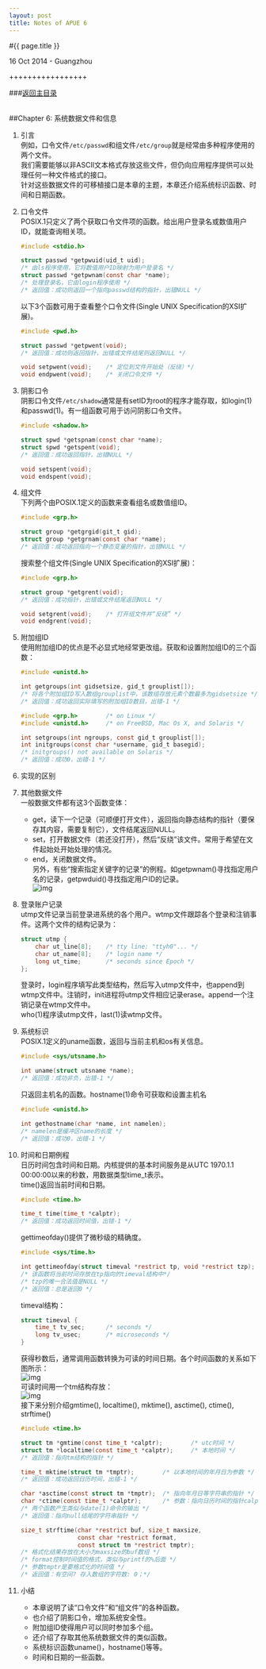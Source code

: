 ```yaml
---
layout: post
title: Notes of APUE 6
---
```


#{{ page.title }}  
<p class="meta">16 Oct 2014 - Guangzhou</p>   
+++++++++++++++++  

###[返回主目录][]  
<br>

##Chapter 6: 系统数据文件和信息
1. 引言  
    例如，口令文件`/etc/passwd`和组文件`/etc/group`就是经常由多种程序使用的两个文件。  
    我们需要能够以非ASCII文本格式存放这些文件，但仍向应用程序提供可以处理任何一种文件格式的接口。   
    针对这些数据文件的可移植接口是本章的主题，本章还介绍系统标识函数、时间和日期函数。  

2. 口令文件  
    POSIX.1只定义了两个获取口令文件项的函数。给出用户登录名或数值用户ID，就能查询相关项。  

    ```c
    #include <stdio.h>

    struct passwd *getpwuid(uid_t uid);
    /* 由ls程序使用，它将数值用户ID映射为用户登录名 */
    struct passwd *getpwnam(const char *name);
    /* 处理登录名，它由login程序使用 */
    /* 返回值：成功则返回一个指向passwd结构的指针，出错NULL */
    ```
    以下3个函数可用于查看整个口令文件(Single UNIX Specification的XSI扩展)。  

    ```c
    #include <pwd.h>

    struct passwd *getpwent(void);
    /* 返回值：成功则返回指针，出错或文件结尾则返回NULL */

    void setpwent(void);    /* 定位到文件开始处（反绕）*/
    void endpwent(void);    /* 关闭口令文件 */
    ```

3. 阴影口令  
    阴影口令文件`/etc/shadow`通常是有setID为root的程序才能存取，如login(1)和passwd(1)。有一组函数可用于访问阴影口令文件。  

    ```c
    #include <shadow.h>
    
    struct spwd *getspnam(const char *name);
    struct spwd *getspent(void);
    /* 返回值：成功返回指针，出错NULL */
    
    void setspent(void);
    void endspent(void);
    ```

4. 组文件  
    下列两个由POSIX.1定义的函数来查看组名或数值组ID。

    ```c
    #include <grp.h>

    struct group *getgrgid(git_t gid);
    struct group *getgrnam(const char *name);
    /* 返回值：成功返回指向一个静态变量的指针，出错NULL */
    ```
    搜索整个组文件(Single UNIX Specification的XSI扩展)：  

    ```c
    #include <grp.h>

    struct group *getgrent(void);
    /* 返回值：成功指针，出错或文件结尾返回NULL */

    void setgrent(void);    /* 打开组文件并“反绕” */
    void endgrent(void);
    ```

5. 附加组ID  
    使用附加组ID的优点是不必显式地经常更改组。获取和设置附加组ID的三个函数：  
    
    ```c
    #include <unistd.h>
    
    int getgroups(int gidsetsize, gid_t grouplist[]);
    /* 将各个附加组ID写入数组grouplist中，该数组存放元素个数最多为gidsetsize */
    /* 返回值：成功返回实际填写的附加组ID数目，出错-1 */
    
    #include <grp.h>        /* on Linux */
    #include <unistd.h>     /* on FreeBSD, Mac Os X, and Solaris */
    
    int setgroups(int ngroups, const gid_t grouplist[]);
    int initgroups(const char *username, gid_t basegid);   
    /* initgroups() not available on Solaris */
    /* 返回值：成功0，出错-1 */
    ```

6. 实现的区别  

7. 其他数据文件  
    一般数据文件都有这3个函数变体：
    * get，读下一个记录（可顺便打开文件），返回指向静态结构的指针（要保存其内容，需要复制它），文件结尾返回NULL。
    * set，打开数据文件（若还没打开），然后“反绕”该文件。常用于希望在文件起始处开始处理的情况。
    * end，关闭数据文件。  
    另外，有些“搜索指定关键字的记录”的例程。如getpwnam()寻找指定用户名的记录，getpwduid()寻找指定用户ID的记录。  
    ![img][6.7]

8. 登录账户记录  
    utmp文件记录当前登录进系统的各个用户。wtmp文件跟踪各个登录和注销事件。这两个文件的结构记录为：  

    ```c
    struct utmp {
        char ut_line[8];    /* tty line: "ttyh0"... */
        char ut_name[8];    /* login name */
        long ut_time;       /* seconds since Epoch */
    };
    ```
    登录时，login程序填写此类型结构，然后写入utmp文件中，也append到wtmp文件中。注销时，init进程将utmp文件相应记录erase。append一个注销记录在wtmp文件中。  
    who(1)程序读utmp文件，last(1)读wtmp文件。  

9. 系统标识  
    POSIX.1定义的uname函数，返回与当前主机和os有关信息。  

    ```c
    #include <sys/utsname.h>
    
    int uname(struct utsname *name);
    /* 返回值：成功非负，出错-1 */
    ```

    只返回主机名的函数。hostname(1)命令可获取和设置主机名  
    
    ```c
    #include <unistd.h>
    
    int gethostname(char *name, int namelen);
    /* namelen是缓冲区name的长度 */
    /* 返回值：成功0，出错-1 */
    ```

10. 时间和日期例程  
    日历时间包含时间和日期。内核提供的基本时间服务是从UTC 1970.1.1 00:00:00以来的秒数，用数据类型time_t表示。  
    time()返回当前时间和日期。  

    ```c
    #include <time.h>

    time_t time(time_t *calptr);
    /* 返回值：成功返回时间值，出错-1 */
    ```
    gettimeofday()提供了微秒级的精确度。  

    ```c
    #include <sys/time.h>

    int gettimeofday(struct timeval *restrict tp, void *restrict tzp);
    /* 该函数将当前时间存放在tp指向的timeval结构中*/
    /* tzp的唯一合法值是NULL */
    /* 返回值：总是返回0 */
    ```
    timeval结构：

    ```c
    struct timeval {
        time_t tv_sec;      /* seconds */
        long tv_usec;       /* microseconds */
    }
    ```
    获得秒数后，通常调用函数转换为可读的时间日期。各个时间函数的关系如下图所示：  
    ![img][6.10.1]  
    可读时间用一个tm结构存放：  
    ![img][6.10.2]  
    接下来分别介绍gmtime(), localtime(), mktime(), asctime(), ctime(), strftime()  

    ```c
    #include <time.h>

    struct tm *gmtime(const time_t *calptr);        /* utc时间 */
    struct tm *localtime(const time_t *calptr);     /* 本地时间 */
    /* 返回值：指向tm结构的指针 */
    
    time_t mktime(struct tm *tmptr);        /* 以本地时间的年月日为参数 */
    /* 返回值：成功返回日历时间，出错-1 */

    char *asctime(const struct tm *tmptr);  /* 指向年月日等字符串的指针 */
    char *ctime(const time_t *calptr);      /* 参数：指向日历时间的指针calptr */
    /* 两个函数产生类似与date(1)命令的输出 */
    /* 返回值：指向null结尾的字符串指针 */

    size_t strftime(char *restrict buf, size_t maxsize,
                    const char *restrict format,
                    const struct tm *restrict tmptr);
    /* 格式化结果存放在大小为maxsize的buf数组 */
    /* format控制时间值的格式，类似与printf的%后面 */
    /* 参数tmptr是要格式化的时间值 */
    /* 返回值：有空间? 存入数组的字符数: 0；*/
    ```

11. 小结  
    * 本章说明了读“口令文件”和“组文件”的各种函数。
    * 也介绍了阴影口令，增加系统安全性。
    * 附加组ID使得用户可以同时参加多个组。
    * 还介绍了存取其他系统数据文件的类似函数。
    * 系统标识函数uname()，hostname()等等。
    * 时间和日期的一些函数。

<br>  

[返回主目录]: /2014/09/22/notes-of-apue.html
[6.7]: /images/apue/6.7.png "system data file"
[6.10.1]: /images/apue/6.10.1.png "relation of each time function"
[6.10.2]: /images/apue/6.10.2.png "struct tm"
